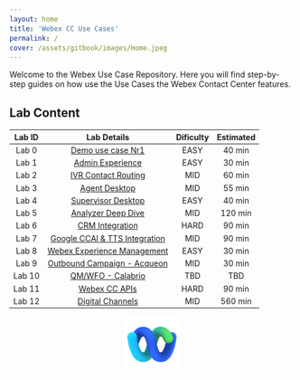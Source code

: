 ```yaml
---
layout: home
title: 'Webex CC Use Cases'
permalink: /
cover: /assets/gitbook/images/Home.jpeg
---
```



Welcome to the Webex Use Case Repository. Here you will find step-by-step guides on how use the Use Cases the Webex Contact Center features.


## Lab Content

| Lab ID |                         Lab Details                         | Dificulty | Estimated |
|:------:|:-----------------------------------------------------------:|:---------:|:---------:|
| Lab 0  | [Demo use case Nr1 ](/pages/Provisioning/) |   EASY    |  40 min   |
| Lab 1  |               [Admin Experience](/pages/CH/)                |   EASY    |  30 min   |
| Lab 2  |             [IVR Contact Routing](/pages/IVR/)              |    MID    |  60 min   |
| Lab 3  |               [Agent Desktop](/pages/Agent/)                |   MID    |  55 min   |
| Lab 4  |          [Supervisor Desktop](/pages/Supervisor/)           |   EASY    |  40 min   |
| Lab 5  |           [Analyzer Deep Dive](/pages/Analyzer/)            |    MID    |  120 min   |
| Lab 6  |               [CRM Integration](/pages/CRM/)                |   HARD    |  90 min   |
| Lab 7  |        [Google CCAI & TTS Integration](/pages/CCAI/)        |   MID    |  90 min   |
| Lab 8  |             [Webex Experience Management](/pages/WxM/)             |    EASY    |  30 min   |
| Lab 9  |       [Outbound Campaign - Acqueon](/pages/Acqueon/)        |    MID    |  30 min   |
| Lab 10 |            [QM/WFO - Calabrio](/pages/Calabrio/)            |    TBD    |  TBD  |
| Lab 11 |                [Webex CC APIs](/pages/API/)                 |   HARD    |  90 min   |
| Lab 12 |             [Digital Channels](/pages/Digital/)             |    MID    |  560 min  |



<center><img src="/assets/gitbook/images/webex.png" width="100"></center>

